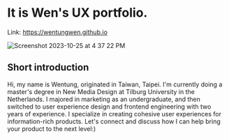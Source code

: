 # It is Wen's UX portfolio.
Link: https://wentungwen.github.io 

![Screenshot 2023-10-25 at 4 37 22 PM](https://github.com/wentungwenassets/78141260/8c6beb15-c03d-4b7a-97b9-0e73f0c7aee2)


## Short introduction
Hi, my name is Wentung, originated in Taiwan, Taipei. I'm currently doing a master's degree in New Media Design at Tilburg University in the Netherlands.
I majored in marketing as an undergraduate, and then switched to user experience design and frontend engineering with two years of experience. I specialize in creating cohesive user experiences for information-rich products. Let's connect and discuss how I can help bring your product to the next level:)

